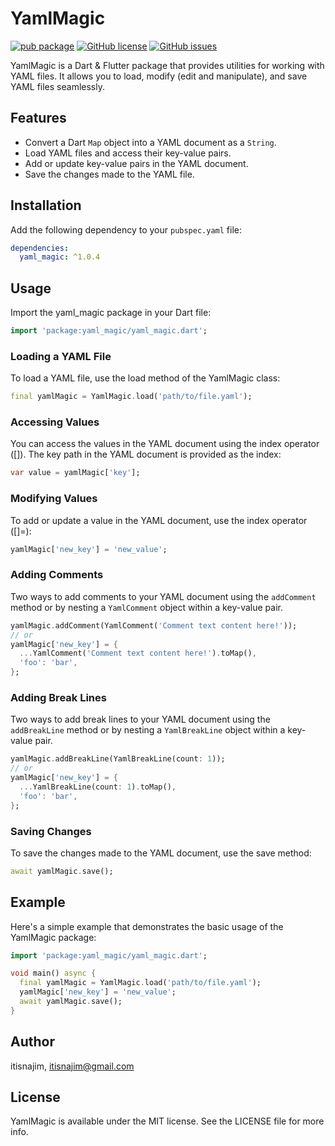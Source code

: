 # YamlMagic
[![pub package](https://img.shields.io/pub/v/yaml_magic.svg)](https://pub.dartlang.org/packages/yaml_magic) [![GitHub license](https://img.shields.io/github/license/itisnajim/yaml_magic)](https://github.com/itisnajim/yaml_magic/blob/master/LICENSE)  [![GitHub issues](https://img.shields.io/github/issues/itisnajim/yaml_magic)](https://github.com/itisnajim/yaml_magic/issues)

YamlMagic is a Dart & Flutter package that provides utilities for working with YAML files. It allows you to load, modify (edit and manipulate), and save YAML files seamlessly.

## Features

- Convert a Dart `Map` object into a YAML document as a `String`.
- Load YAML files and access their key-value pairs.
- Add or update key-value pairs in the YAML document.
- Save the changes made to the YAML file.

## Installation

Add the following dependency to your `pubspec.yaml` file:

```yaml
dependencies:
  yaml_magic: ^1.0.4
```

## Usage

Import the yaml_magic package in your Dart file:

```dart
import 'package:yaml_magic/yaml_magic.dart';
```

### Loading a YAML File

To load a YAML file, use the load method of the YamlMagic class:

```dart
final yamlMagic = YamlMagic.load('path/to/file.yaml');
```

### Accessing Values

You can access the values in the YAML document using the index operator ([]). The key path in the YAML document is provided as the index:

```dart
var value = yamlMagic['key'];
```

### Modifying Values
To add or update a value in the YAML document, use the index operator ([]=):

```dart
yamlMagic['new_key'] = 'new_value';
```

### Adding Comments

Two ways to add comments to your YAML document using the `addComment` method or by nesting a `YamlComment` object within a key-value pair. 

```dart
yamlMagic.addComment(YamlComment('Comment text content here!'));
// or
yamlMagic['new_key'] = {
  ...YamlComment('Comment text content here!').toMap(),
  'foo': 'bar',
};
```

### Adding Break Lines

Two ways to add break lines to your YAML document using the `addBreakLine` method or by nesting a `YamlBreakLine` object within a key-value pair. 

```dart
yamlMagic.addBreakLine(YamlBreakLine(count: 1));
// or
yamlMagic['new_key'] = {
  ...YamlBreakLine(count: 1).toMap(),
  'foo': 'bar',
};
```

### Saving Changes

To save the changes made to the YAML document, use the save method:

```dart
await yamlMagic.save();
```

## Example

Here's a simple example that demonstrates the basic usage of the YamlMagic package:

```dart
import 'package:yaml_magic/yaml_magic.dart';

void main() async {
  final yamlMagic = YamlMagic.load('path/to/file.yaml');
  yamlMagic['new_key'] = 'new_value';
  await yamlMagic.save();
}
```

## Author

itisnajim, itisnajim@gmail.com

## License

YamlMagic is available under the MIT license. See the LICENSE file for more info.
